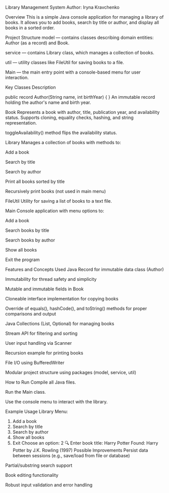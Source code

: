 Library Management System
Author: Iryna Kravchenko

Overview
This is a simple Java console application for managing a library of books. It allows you to add books, search by title or author, and display all books in a sorted order.

Project Structure
model — contains classes describing domain entities: Author (as a record) and Book.

service — contains Library class, which manages a collection of books.

util — utility classes like FileUtil for saving books to a file.

Main — the main entry point with a console-based menu for user interaction.

Key Classes Description

public record Author(String name, int birthYear) { }
An immutable record holding the author's name and birth year.

Book
Represents a book with author, title, publication year, and availability status. Supports cloning, equality checks, hashing, and string representation.

toggleAvailability() method flips the availability status.

Library
Manages a collection of books with methods to:

Add a book

Search by title

Search by author

Print all books sorted by title

Recursively print books (not used in main menu)

FileUtil
Utility for saving a list of books to a text file.

Main
Console application with menu options to:

Add a book

Search books by title

Search books by author

Show all books

Exit the program

Features and Concepts Used
Java Record for immutable data class (Author)

Immutability for thread safety and simplicity

Mutable and immutable fields in Book

Cloneable interface implementation for copying books

Override of equals(), hashCode(), and toString() methods for proper comparisons and output

Java Collections (List, Optional) for managing books

Stream API for filtering and sorting

User input handling via Scanner

Recursion example for printing books

File I/O using BufferedWriter

Modular project structure using packages (model, service, util)

How to Run
Compile all Java files.

Run the Main class.

Use the console menu to interact with the library.

Example Usage
Library Menu:
1. Add a book
2. Search by title
3. Search by author
4. Show all books
5. Exit
Choose an option: 2
🔍 Enter book title: Harry Potter
Found: Harry Potter by J.K. Rowling (1997)
Possible Improvements
Persist data between sessions (e.g., save/load from file or database)

Partial/substring search support

Book editing functionality

Robust input validation and error handling
